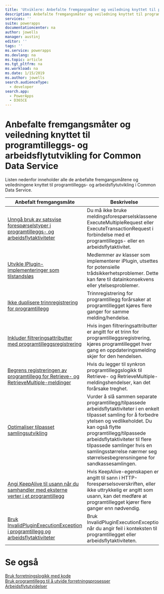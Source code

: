 ```yaml
---
title: 'Utviklere: Anbefalte fremgangsmåter og veiledning knyttet til programtilleggs- og arbeidsflytutvikling for Common Data Service | Microsoft Docs'
description: Anbefalte fremgangsmåter og veiledning knyttet til programtilleggs- og arbeidsflytutvikling for utviklere av Common Data Service i PowerApps.
services: ''
suite: powerapps
documentationcenter: na
author: jowells
manager: austinj
editor: ''
tags: ''
ms.service: powerapps
ms.devlang: na
ms.topic: article
ms.tgt_pltfrm: na
ms.workload: na
ms.date: 1/15/2019
ms.author: jowells
search.audienceType:
  - developer
search.app:
  - PowerApps
  - D365CE
---
```

# <a name="best-practices-and-guidance-regarding-plug-in-and-workflow-development-for-the-common-data-service"></a>Anbefalte fremgangsmåter og veiledning knyttet til programtilleggs- og arbeidsflytutvikling for Common Data Service

Listen nedenfor inneholder alle de anbefalte fremgangsmåtene og veiledningene knyttet til programtilleggs- og arbeidsflytutvikling i Common Data Service.

|Anbefalt fremgangsmåte  |Beskrivelse  |
|---------|---------|
|[Unngå bruk av satsvise forespørselstyper i programtilleggs- og arbeidsflytaktiviteter](avoid-batch-requests-plugin.md)     |Du må ikke bruke meldingsforespørselsklassene ExecuteMultipleRequest eller ExecuteTransactionRequest i forbindelse med et programtilleggs- eller en arbeidsflytaktivitet.         |
|[Utvikle IPlugin-implementeringer som tilstandsløs](develop-iplugin-implementations-stateless.md)     |Medlemmer av klasser som implementerer iPlugin, utsettes for potensielle trådsikkerhetsproblemer. Dette kan føre til datainkonsekvens eller ytelsesproblemer.         |
|[Ikke duplisere trinnregistrering for programtillegg](do-not-duplicate-plugin-step-registration.md)     |Trinnregistrering for programtillegg forårsaker at programtillegget kjøres flere ganger for samme melding/hendelse.         |
|[Inkluder filtreringsattributter med programtilleggsregistrering](include-filtering-attributes-plugin-registration.md)     |Hvis ingen filtreringsattributter er angitt for et trinn for programtilleggsregistrering, kjøres programtillegget hver gang en oppdateringsmelding skjer for den hendelsen.         |
|[Begrens registreringen av programtillegg for Retrieve- og RetrieveMultiple-meldinger](limit-registration-plugins-retrieve-retrievemultiple.md)     |Hvis du legger til synkron programtilleggslogikk til Retrieve- og RetrieveMultiple-meldingshendelser, kan det forårsake treghet.         |
|[Optimaliser tilpasset samlingsutvikling](optimize-assembly-development.md)     |Vurder å slå sammen separate programtillegg/tilpassede arbeidsflytaktiviteter i en enkelt tilpasset samling for å forbedre ytelsen og vedlikeholdet. Du kan også flytte programtillegg/tilpassede arbeidsflytaktiviteter til flere tilpassede samlinger hvis en samlingsstørrelse nærmer seg størrelsesbegrensningene for sandkassesamlingen.         |
|[Angi KeepAlive til usann når du samhandler med eksterne verter i et programtillegg](set-keepalive-false-interacting-external-hosts-plugin.md)     |Hvis KeepAlive-egenskapen er angitt til sann i HTTP-forespørselsoverskriften, eller ikke uttrykkelig er angitt som usann, kan det medføre at programtillegget kjører flere ganger enn nødvendig.         |
|[Bruk InvalidPluginExecutionException i programtillegg og arbeidsflytaktiviteter](use-invalidpluginexecutionexception-plugin-workflow-activities.md)     |Bruk InvalidPluginExecutionException når du angir feil i konteksten til programtillegget eller arbeidsflytaktiviteten.         |

# <a name="see-also"></a>Se også
[Bruk forretningslogikk med kode](../../apply-business-logic-with-code.md)<br />
[Bruk programtillegg til å utvide forretningsprosesser](../../plug-ins.md)<br />
[Arbeidsflytutvidelser](../../workflow/workflow-extensions.md)<br />